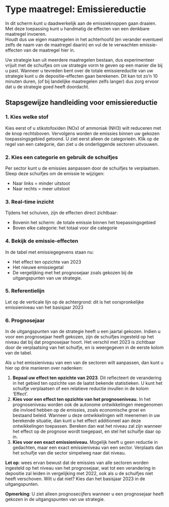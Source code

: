 # Type maatregel: Emissiereductie

In dit scherm kunt u daadwerkelijk aan de emissieknoppen gaan draaien. Met deze toepassing kunt u handmatig de effecten van een denkbare maatregel invoeren.   
Houdt dus uw eigen maatregelen in het achterhoofd (en verander eventueel zelfs de naam van de maatregel daarin) en vul de te verwachten emissie-effecten van de maatregel hier in. 

Uw strategie kan uit meerdere maatregelen bestaan, dus experimenteer vrijuit met de schuifjes om uw strategie vorm te geven op een manier die bij u past. Wanneer u tevreden bent over de totale emissiereductie van uw strategie kunt u de depositie-effecten gaan berekenen. Dit kan tot zo’n 10 minuten duren, (of bij landelijke maatregelen zelfs langer) dus zorg ervoor dat u de strategie goed heeft doordacht.

## Stapsgewijze handleiding voor emissiereductie

### 1\. Kies welke stof

Kies eerst of u stikstofoxiden (NOx) of ammoniak (NH3) wilt reduceren met de knop rechtsboven. Vervolgens worden de emissies binnen uw gekozen toepassingsgebied getoond. U ziet eerst alleen de categorieën. Klik op de regel van een categorie, dan ziet u de onderliggende sectoren uitvouwen.

### 2\. Kies een categorie en gebruik de schuifjes

Per sector kunt u de emissies aanpassen door de schuifjes te verplaatsen. Sleep deze schuifjes om de emissie te wijzigen:

- Naar links \= minder uitstoot  
- Naar rechts \= meer uitstoot

### 3\. Real-time inzicht

Tijdens het schuiven, zijn de effecten direct zichtbaar:

- Bovenin het scherm: de totale emissie binnen het toepassingsgebied  
- Boven elke categorie: het totaal voor die categorie

### 4\. Bekijk de emissie-effecten

In de tabel met emissiegegevens staan nu:

- Het effect ten opzichte van 2023  
- Het nieuwe emissiegetal  
- De vergelijking met het prognosejaar zoals gekozen bij de uitgangspunten van uw strategie.

### 5\. Referentielijn

Let op de verticale lijn op de achtergrond: dit is het oorspronkelijke emissieniveau van het basisjaar 2023

### 6\. Prognosejaar

In de uitgangspunten van de strategie heeft u een jaartal gekozen. Indien u voor een prognosejaar heeft gekozen, zijn de schuifjes ingesteld op het niveau dat bij dat prognosejaar hoort. Het verschil met 2023 is zichtbaar door de verplaatsing van het schuifje, en is weergegeven in de eerste kolom van de tabel. 

Als u het emissieniveau van een van de sectoren wilt aanpassen, dan kunt u hier op drie manieren over nadenken:

1. **Bepaal uw effect ten opzichte van 2023**. Dit reflecteert de verandering in het gebied ten opzichte van de laatst bekende statistieken. U kunt het schuifje verplaatsen of een relatieve reductie invullen in de kolom ‘Effect’.  
2. **Kies voor een effect ten opzichte van het prognoseniveau.** In het prognoseniveau worden ook de autonome ontwikkelingen meegenomen die invloed hebben op de emissies, zoals economische groei en bestaand beleid. Wanneer u deze ontwikkelingen wilt meenemen in uw berekende situatie, dan kunt u het effect additioneel aan deze ontwikkelingen toepassen. Bereken dan wat het niveau zal zijn wanneer het effect op de prognose wordt toegepast, en stel het schuifje daar op in.  
3. **Kies voor een exact emissieniveau.** Mogelijk heeft u geen reductie in gedachten, maar een exact emissieniveau van een sector. Verplaats dan het schuifje van die sector simpelweg naar dat niveau. 

**Let op**: wees ervan bewust dat de emissies van alle sectoren worden ingesteld op het niveau van het prognosejaar, wat tot een verandering in depositie zal leiden in vergelijking met 2022, ook als u de schuifjes niet heeft verschoven. Wilt u dat niet? Kies dan het basisjaar 2023 in de uitgangspunten. 

**Opmerking**: U ziet alleen prognosecijfers wanneer u een prognosejaar heeft gekozen in de uitgangspunten van uw strategie.
